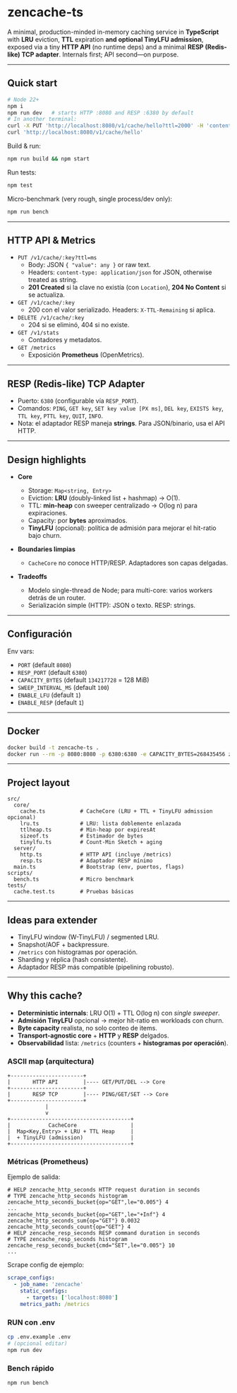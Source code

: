 
# zencache-ts

A minimal, production-minded in-memory caching service in **TypeScript** with **LRU** eviction, **TTL** expiration **and optional TinyLFU admission**, exposed via a tiny **HTTP API** (no runtime deps) and a minimal **RESP (Redis-like) TCP adapter**. Internals first; API second—on purpose.

---

## Quick start

```bash
# Node 22+
npm i
npm run dev   # starts HTTP :8080 and RESP :6380 by default
# In another terminal:
curl -X PUT 'http://localhost:8080/v1/cache/hello?ttl=2000' -H 'content-type: application/json' -d '{"value":"world"}' -i
curl 'http://localhost:8080/v1/cache/hello'
```

Build & run:
```bash
npm run build && npm start
```

Run tests:
```bash
npm test
```

Micro-benchmark (very rough, single process/dev only):
```bash
npm run bench
```

---

## HTTP API & Metrics

- `PUT /v1/cache/:key?ttl=ms`
  - Body: JSON `{ "value": any }` or raw text.
  - Headers: `content-type: application/json` for JSON, otherwise treated as string.
  - **201 Created** si la clave no existía (con `Location`), **204 No Content** si se actualiza.
- `GET /v1/cache/:key`
  - 200 con el valor serializado. Headers: `X-TTL-Remaining` si aplica.
- `DELETE /v1/cache/:key`
  - 204 si se eliminó, 404 si no existe.
- `GET /v1/stats`
  - Contadores y metadatos.
- `GET /metrics`
  - Exposición **Prometheus** (OpenMetrics).

---

## RESP (Redis-like) TCP Adapter

- Puerto: `6380` (configurable vía `RESP_PORT`).  
- Comandos: `PING`, `GET key`, `SET key value [PX ms]`, `DEL key`, `EXISTS key`, `TTL key`, `PTTL key`, `QUIT`, `INFO`.  
- Nota: el adaptador RESP maneja **strings**. Para JSON/binario, usa el API HTTP.

---

## Design highlights

- **Core**
  - Storage: `Map<string, Entry>`
  - Eviction: **LRU** (doubly-linked list + hashmap) → O(1).
  - TTL: **min-heap** con sweeper centralizado → O(log n) para expiraciones.
  - Capacity: por **bytes** aproximados.
  - **TinyLFU** (opcional): política de admisión para mejorar el hit-ratio bajo churn.

- **Boundaries limpias**
  - `CacheCore` no conoce HTTP/RESP. Adaptadores son capas delgadas.

- **Tradeoffs**
  - Modelo single-thread de Node; para multi-core: varios workers detrás de un router.
  - Serialización simple (HTTP): JSON o texto. RESP: strings.

---

## Configuración

Env vars:
- `PORT` (default `8080`)
- `RESP_PORT` (default `6380`)
- `CAPACITY_BYTES` (default `134217728` = 128 MiB)
- `SWEEP_INTERVAL_MS` (default `100`)
- `ENABLE_LFU` (default `1`)
- `ENABLE_RESP` (default `1`)

---

## Docker

```bash
docker build -t zencache-ts .
docker run --rm -p 8080:8080 -p 6380:6380 -e CAPACITY_BYTES=268435456 zencache-ts
```

---

## Project layout

```
src/
  core/
    cache.ts           # CacheCore (LRU + TTL + TinyLFU admission opcional)
    lru.ts             # LRU: lista doblemente enlazada
    ttlheap.ts         # Min-heap por expiresAt
    sizeof.ts          # Estimador de bytes
    tinylfu.ts         # Count-Min Sketch + aging
  server/
    http.ts            # HTTP API (incluye /metrics)
    resp.ts            # Adaptador RESP mínimo
  main.ts              # Bootstrap (env, puertos, flags)
scripts/
  bench.ts             # Micro benchmark
tests/
  cache.test.ts        # Pruebas básicas
```

---

## Ideas para extender

- TinyLFU window (W-TinyLFU) / segmented LRU.
- Snapshot/AOF + backpressure.
- `/metrics` con histogramas por operación.
- Sharding y réplica (hash consistente).
- Adaptador RESP más compatible (pipelining robusto).

---

## Why this cache?
- **Deterministic internals**: LRU O(1) + TTL O(log n) con *single sweeper*.
- **Admisión TinyLFU** opcional → mejor hit-ratio en workloads con churn.
- **Byte capacity** realista, no solo conteo de items.
- **Transport-agnostic core** + **HTTP** y **RESP** delgados.
- **Observabilidad** lista: `/metrics` (counters + **histogramas por operación**).

### ASCII map (arquitectura)
```
+-----------------------+
|       HTTP API        |---- GET/PUT/DEL --> Core
+-----------------------+
|       RESP TCP        |---- PING/GET/SET --> Core
+-----------------------+
            |
            v
+--------------------------------------+
|            CacheCore                 |
|  Map<Key,Entry> + LRU + TTL Heap     |
|  + TinyLFU (admission)               |
+--------------------------------------+
```

### Métricas (Prometheus)
Ejemplo de salida:
```
# HELP zencache_http_seconds HTTP request duration in seconds
# TYPE zencache_http_seconds histogram
zencache_http_seconds_bucket{op="GET",le="0.005"} 4
...
zencache_http_seconds_bucket{op="GET",le="+Inf"} 4
zencache_http_seconds_sum{op="GET"} 0.0032
zencache_http_seconds_count{op="GET"} 4
# HELP zencache_resp_seconds RESP command duration in seconds
# TYPE zencache_resp_seconds histogram
zencache_resp_seconds_bucket{cmd="SET",le="0.005"} 10
...
```
Scrape config de ejemplo:
```yaml
scrape_configs:
  - job_name: 'zencache'
    static_configs:
      - targets: ['localhost:8080']
    metrics_path: /metrics
```

### RUN con .env
```bash
cp .env.example .env
# (opcional editar)
npm run dev
```

### Bench rápido
```bash
npm run bench
```
